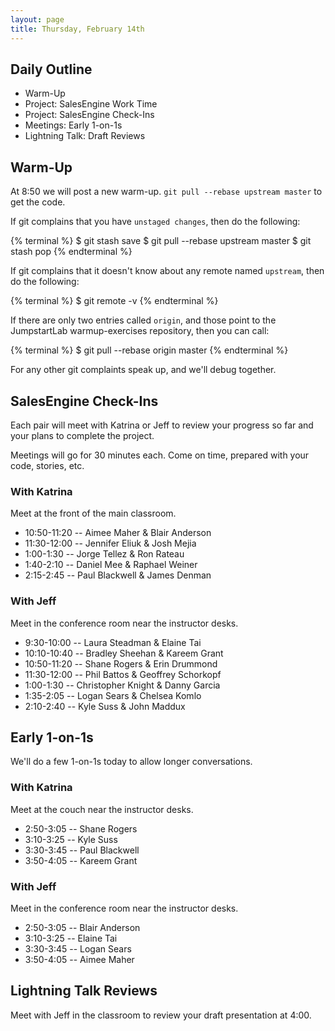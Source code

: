 ```yaml
---
layout: page
title: Thursday, February 14th
---
```


## Daily Outline

* Warm-Up
* Project: SalesEngine Work Time
* Project: SalesEngine Check-Ins
* Meetings: Early 1-on-1s
* Lightning Talk: Draft Reviews

## Warm-Up

At 8:50 we will post a new warm-up. `git pull --rebase upstream master` to get the code.

If git complains that you have `unstaged changes`, then do the following:

{% terminal %}
$ git stash save
$ git pull --rebase upstream master
$ git stash pop
{% endterminal %}

If git complains that it doesn't know about any remote named `upstream`, then do the following:

{% terminal %}
$ git remote -v
{% endterminal %}

If there are only two entries called `origin`, and those point to the JumpstartLab warmup-exercises repository, then you can call:

{% terminal %}
$ git pull --rebase origin master
{% endterminal %}

For any other git complaints speak up, and we'll debug together.

## SalesEngine Check-Ins

Each pair will meet with Katrina or Jeff to review your progress so far and your plans to complete the project.

Meetings will go for 30 minutes each. Come on time, prepared with your code, stories, etc.

### With Katrina

Meet at the front of the main classroom.

* 10:50-11:20 -- Aimee Maher & Blair Anderson
* 11:30-12:00 -- Jennifer Eliuk & Josh Mejia
* 1:00-1:30 -- Jorge Tellez & Ron Rateau
* 1:40-2:10 -- Daniel Mee & Raphael Weiner
* 2:15-2:45 -- Paul Blackwell & James Denman

### With Jeff

Meet in the conference room near the instructor desks.

* 9:30-10:00 -- Laura Steadman & Elaine Tai
* 10:10-10:40 -- Bradley Sheehan & Kareem Grant
* 10:50-11:20 -- Shane Rogers & Erin Drummond
* 11:30-12:00 -- Phil Battos & Geoffrey Schorkopf
* 1:00-1:30 -- Christopher Knight & Danny Garcia
* 1:35-2:05 -- Logan Sears & Chelsea Komlo
* 2:10-2:40 -- Kyle Suss & John Maddux

## Early 1-on-1s

We'll do a few 1-on-1s today to allow longer conversations.

### With Katrina

Meet at the couch near the instructor desks.

* 2:50-3:05 -- Shane Rogers
* 3:10-3:25 -- Kyle Suss
* 3:30-3:45 -- Paul Blackwell
* 3:50-4:05 -- Kareem Grant

### With Jeff

Meet in the conference room near the instructor desks.

* 2:50-3:05 -- Blair Anderson
* 3:10-3:25 -- Elaine Tai
* 3:30-3:45 -- Logan Sears
* 3:50-4:05 -- Aimee Maher

## Lightning Talk Reviews

Meet with Jeff in the classroom to review your draft presentation at 4:00.

